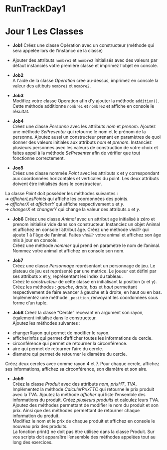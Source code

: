 # RunTrackDay1  

# Jour 1 Les Classes

+ **Job1**
Créez une classe Opération avec un constructeur (méthode qui sera appelée lors de l'instance de la classe)  
- Ajouter des attributs `nombre1` et `nombre2` initialisés avec des valeurs par défaut instanciés votre première classe et imprimez l'objet en console.  
  
+ **Job2**  
A l'aide de la classe _Operation_ crée au-dessus, imprimez en console la valeur des attibuts `nombre1` et `nombre2`.  
  
+ **Job3**  
Modifiez votre classe Operation afin d’y ajouter la méthode `addition()`. Cette
méthode additionne `nombre1` et `nombre2` et affiche en console le résultat.  
  
+ **Job4**  
Créez une classe _Personne_ avec les attributs _nom_ et _prenom_. Ajoutez une
méthode _SePresenter_ qui retourne le nom et le prénom de la personne.
Ajoutez aussi un constructeur prenant en paramètres de quoi donner des
valeurs initiales aux attributs _nom_ et _prenom_. Instanciez plusieurs personnes
avec les valeurs de construction de votre choix et faites appel à la méthode
_SePresenter_ afin de vérifier que tout fonctionne correctement.  
  
+ **Joo5**  
Créez une classe nommée _Point_ avec les attributs x et y correspondant aux
coordonnées horizontales et verticales du point. Les deux attributs doivent
être initialisés dans le constructeur.  
  
La classe _Point_ doit posséder les méthodes suivantes :  
➔ _afficherLesPoints_ qui affiche les coordonnées des points.  
➔ _afficherX_ et _afficherY_ qui affiche respectivement _x_ et _y_.  
➔ _changerX_ et _changerY_ qui change la valeur des attributs _x_ et _y_.  
  
+ **Job6**
Créez une classe _Animal_ avec un attribut age initialisé à zéro et prenom
initialisé vide dans son constructeur.
Instanciez un objet Animal et affichez en console l’attribut âge. Créez une
méthode _vieillir_ qui ajoute 1 à l'âge de l’animal. Faites _vieillir_ votre animal et
affichez son âge mis à jour en console.  
Créez une méthode _nommer_ qui prend en paramètre le nom de l’animal.
Nommez votre animal et affichez en console son nom.  
  
+ **Job7**  
Créez une classe _Personnage_ représentant un personnage de jeu. Le plateau
de jeu est représenté par une matrice. Le joueur est défini par ses attributs x
et y, représentant les index du tableau.  
Créez le _constructeur_ de cette classe en initialisant la position (x et y).
Créez les méthodes : _gauche_, _droite_, _bas_ et _haut_ permettant respectivement
de faire avancer à gauche et à droite, en haut ou en bas.  
Implémentez une méthode `_position_`renvoyant les coordonnées sous forme
d’un tuple.  
  
+ **Job8**
Créez la classe “Cercle” recevant en argument son rayon, également initialisé
dans le constructeur.  
Ajoutez les méthodes suivantes :
- changerRayon qui permet de modifier le rayon.  
- afficherInfos qui permet d’afficher toutes les informations du cercle.  
- circonférence qui permet de retourner la circonférence.  
- aire qui permet de retourner l’aire du cercle.
- diametre qui permet de retourner le diamètre du cercle.  
  
Créez deux cercles avec comme rayon 4 et 7. Pour chaque cercle, affichez ses
informations, affichez sa circonférence, son diamètre et son aire.  
  
+ **Job9**  
Créez la classe _Produit_ avec des attributs _nom_, _prixHT_, _TVA_. Implémentez la
méthode _CalculerPrixTTC_ qui retourne le prix produit avec la TVA. Ajoutez la
méthode _afficher_ qui liste l’ensemble des informations du produit.
Créez _plusieurs produits_ et calculez leurs TVA.  
Ajoutez des méthodes permettant de modifier le nom du produit et son prix.
Ainsi que des méthodes permettant de retourner chaque information du
produit.  
Modifiez le nom et le prix de chaque produit et affichez en console le nouveau
prix des produits.  
La fonction print() ne doit pas être utilisée dans la classe Produit.
Sur vos scripts doit apparaître l’ensemble des méthodes appelées tout au
long des exercices.  
